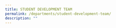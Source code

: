 ```yaml
---
title: STUDENT DEVELOPMENT TEAM
permalink: /departments/student-development-team/
description: ""
---
```

